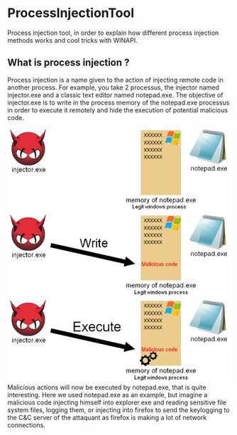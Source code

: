 # ProcessInjectionTool
Process injection tool, in order to explain how different process injection methods works and cool tricks with WINAPI.
## What is process injection ?
Process injection is a name given to the action of injecting remote code in another process.
For example, you take 2 processus, the injector named injector.exe and a classic text editor named notepad.exe.
The objective of injector.exe is to write in the process memory of the notepad.exe processus in order to execute it remotely and hide the execution of potential malicious code.

![alt text](https://raw.githubusercontent.com/Lexsek/ProcessInjectionTool/master/images/injection_1.bmp
 "Injection 1")
![alt text](https://raw.githubusercontent.com/Lexsek/ProcessInjectionTool/master/images/injection_2.bmp
 "Injection 2")
![alt text](https://raw.githubusercontent.com/Lexsek/ProcessInjectionTool/master/images/injection_3.bmp
 "Injection 3")
Malicious actions will now be executed by notepad.exe, that is quite interesting. Here we used notepad.exe as an example, but imagine a malicious code injecting himself into explorer.exe and reading sensitive file system files, logging them, or injecting into firefox to send the keylogging to the C&C server of the attaquant as firefox is making a lot of network connections.

